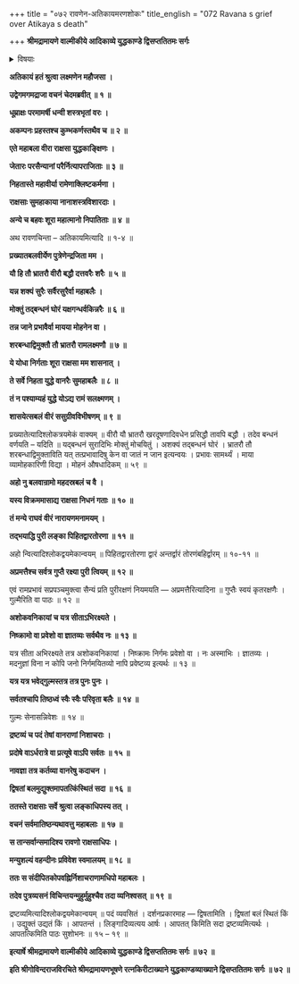 +++
title = "०७२ रावणेन-अतिकायमरणशोकः"
title_english = "072 Ravana s grief over Atikaya s death"

+++
**श्रीमद्रामायणे वाल्मीकीये आदिकाव्ये युद्धकाण्डे द्विसप्ततितमः सर्गः**


<details><summary>विषयाः</summary>

अतिकायनिधनश्रवणविषण्णेनरावणेन धूम्राक्षप्रभृतिबन्धुजनस्मरणेनतच्छोचनपूर्वकं राक्षसान्प्रतिविशेषतो नगरादिरक्षणनियोजनपूर्वकं भवनप्रवेशः ॥ १ ॥

</details>




**अतिकायं हतं श्रुत्वा लक्ष्मणेन महौजसा ।**

**उद्वेगमगमद्राजा वचनं चेदमब्रवीत् ॥ १ ॥**

**धूम्राक्षः परमामर्षी धन्वी शस्त्रभृतां वरः ।**

**अकम्पनः प्रहस्तश्च कुम्भकर्णस्तथैव च ॥ २ ॥**

**एते महाबला वीरा राक्षसा युद्धकाङ्क्षिणः ।**

**जेतारः परसैन्यानां परैर्नित्यापराजिताः ॥ ३ ॥**

**निहतास्ते महावीर्या रामेणाक्लिष्टकर्मणा ।**

**राक्षसाः सुमहाकाया नानाशस्त्रविशारदाः ।**

**अन्ये च बहवः शूरा महात्मानो निपातिताः ॥ ४ ॥**

अथ रावणचिन्ता – अतिकायमित्यादि ॥ १-४ ॥



**प्रख्यातबलवीर्येण पुत्रेणेन्द्रजिता मम ।**

**यौ हि तौ भ्रातरौ वीरौ बद्धौ दत्तवरैः शरैः ॥ ५ ॥**

**यन्न शक्यं सुरैः सर्वैरसुरैर्वा महाबलैः ।**

**मोक्तुं तद्बन्धनं घोरं यक्षगन्धर्वकिन्नरैः ॥ ६ ॥**

**तन्न जाने प्रभावैर्वा मायया मोहनेन वा ।**

**शरबन्धाद्विमुक्तौ तौ भ्रातरौ रामलक्ष्मणौ ॥ ७ ॥**

**ये योधा निर्गताः शूरा राक्षसा मम शासनात् ।**

**ते सर्वे निहता युद्धे वानरैः सुमहाबलैः ॥ ८ ॥**

**तं न पश्याम्यहं युद्धे योऽद्य रामं सलक्ष्मणम् ।**

**शासयेत्सबलं वीरं ससुग्रीवविभीषणम् ॥ ९ ॥**

प्रख्यातेत्यादिश्लोकत्रयमेकं वाक्यम् ॥ वीरौ यौ भ्रातरौ खरदूषणादिवधेन प्रसिद्धौ तावपि बद्धौ । तदेव बन्धनं वर्णयति – यदिति ॥ यद्बन्धनं सुरादिभिः मोक्तुं मोचयितुं । अशक्यं तद्बन्धनं घोरं । भ्रातरौ तौ शरबन्धाद्विमुक्ताविति यत् तत्प्रभावादिषु केन वा जातं न जान इत्यन्वयः । प्रभावः सामर्थ्यं । माया व्यामोहकारिणी विद्या । मोहनं औषधादिकम् ॥ ५९ ॥



**अहो नु बलवान्रामो महदस्रबलं च वै ।**

**यस्य विक्रममासाद्य राक्षसा निधनं गताः ॥ १० ॥**

**तं मन्ये राघवं वीरं नारायणमनामयम् ।**

**तद्भयाद्धि पुरी लङ्का पिहितद्वारतोरणा ॥ ११ ॥**

अहो न्वित्यादिश्लोकद्वयमेकान्वयम् ॥ पिहितद्वारतोरणा द्वारं अन्तर्द्वारं तोरणंबहिर्द्वारम् ॥ १०-११ ॥



**अप्रमत्तैश्च सर्वत्र गुप्तै रक्ष्या पुरी त्वियम् ॥ १२ ॥**

एवं रामप्रभावं सप्रपञ्चमुक्त्वा सैन्यं प्रति पुरीरक्षणं नियमयति — अप्रमत्तैरित्यादिना ॥ गुप्तैः स्वयं कृतरक्षणैः । गुल्मैरिति वा पाठः ॥ १२ ॥



**अशोकवनिकायां च यत्र सीताऽभिरक्ष्यते ।**

**निष्क्रामो वा प्रवेशो वा ज्ञातव्यः सर्वथैव नः ॥ १३ ॥**

यत्र सीता अभिरक्ष्यते तत्र अशोकवनिकायां । निष्क्रामः निर्गमः प्रवेशो वा । नः अस्माभिः । ज्ञातव्यः । मदनुज्ञां विना न कोपि जनो निर्गमयितव्यो नापि प्रवेष्टव्य इत्यर्थः ॥ १३ ॥



**यत्र यत्र भवेद्गुल्मस्तत्र तत्र पुनः पुनः ।**

**सर्वतश्चापि तिष्ठध्वं स्वैः स्वैः परिवृता बलैः ॥ १४ ॥**

गुल्मः सेनासन्निवेशः ॥ १४ ॥



**द्रष्टव्यं च पदं तेषां वानराणां निशाचराः ।**

**प्रदोषे वाऽर्धरात्रे वा प्रत्यूषे वाऽपि सर्वतः ॥ १५ ॥**

**नावज्ञा तत्र कर्तव्या वानरेषु कदाचन ।**

**द्विषतां बलमुद्युक्तमापतत्किंस्थितं सदा ॥ १६ ॥**

**ततस्ते राक्षसाः सर्वे श्रुत्वा लङ्काधिपस्य तत् ।**

**वचनं सर्वमातिष्ठन्यथावत्तु महाबलाः ॥ १७ ॥**

**स तान्सर्वान्समादिश्य रावणो राक्षसाधिपः ।**

**मन्युशल्यं वहन्दीनः प्रविवेश स्वमालयम् ॥ १८ ॥**

**ततः स संदीपितकोपवह्निर्निशाचराणामधिपो महाबलः ।**

**तदेव पुत्रव्यसनं विचिन्तयन्मुहुर्मुहुश्चैव तदा व्यनिश्वसत् ॥ १९ ॥**

द्रष्टव्यमित्यादिश्लोकद्वयमेकान्वयम् ॥ पदं व्यवसितं । दर्शनप्रकारमाह — द्विषतामिति । द्विषतां बलं स्थितं किं । उद्युक्तं उद्यतं किं । आपतन्तं । लिङ्गादिव्यत्यय आर्षः । आपतत् किमिति सदा द्रष्टव्यमित्यर्थः । आपतत्किमिति पाठः सुशोभनः ॥ १५ – १९ ॥



**इत्यार्षे श्रीमद्रामायणे वाल्मीकीये आदिकाव्ये युद्धकाण्डे द्विसप्ततितमः सर्गः ॥ ७२ ॥**

**इति श्रीगोविन्दराजविरचिते श्रीमद्रामायणभूषणे रत्नकिरीटाख्याने युद्धकाण्डव्याख्याने द्विसप्ततितमः सर्गः ॥ ७२ ॥**
